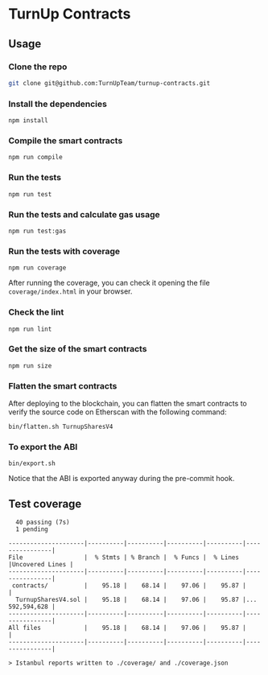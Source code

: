 # TurnUp Contracts

## Usage

### Clone the repo

```bash
git clone git@github.com:TurnUpTeam/turnup-contracts.git
```

### Install the dependencies

```
npm install
```

### Compile the smart contracts

```
npm run compile
```

### Run the tests

```
npm run test
```

### Run the tests and calculate gas usage

```
npm run test:gas
```

### Run the tests with coverage

```
npm run coverage
```

After running the coverage, you can check it opening the file `coverage/index.html` in your browser.

### Check the lint

```
npm run lint
```

### Get the size of the smart contracts

```
npm run size
```

### Flatten the smart contracts

After deploying to the blockchain, you can flatten the smart contracts to verify the source code on Etherscan with the following command:

```
bin/flatten.sh TurnupSharesV4
```

### To export the ABI

```
bin/export.sh
```

Notice that the ABI is exported anyway during the pre-commit hook.

## Test coverage

```
  40 passing (7s)
  1 pending

---------------------|----------|----------|----------|----------|----------------|
File                 |  % Stmts | % Branch |  % Funcs |  % Lines |Uncovered Lines |
---------------------|----------|----------|----------|----------|----------------|
 contracts/          |    95.18 |    68.14 |    97.06 |    95.87 |                |
  TurnupSharesV4.sol |    95.18 |    68.14 |    97.06 |    95.87 |... 592,594,628 |
---------------------|----------|----------|----------|----------|----------------|
All files            |    95.18 |    68.14 |    97.06 |    95.87 |                |
---------------------|----------|----------|----------|----------|----------------|

> Istanbul reports written to ./coverage/ and ./coverage.json

```
